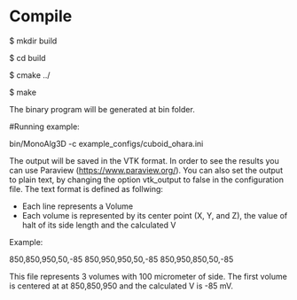 # Compile

$ mkdir build

$ cd build

$ cmake ../

$ make

The binary program will be generated at bin folder.

#Running example:

bin/MonoAlg3D -c example_configs/cuboid_ohara.ini

The output will be saved in the VTK format. In order to see the results you can use Paraview (https://www.paraview.org/). You can also set the output to plain text, by changing the option vtk_output to false in the configuration file. The text format is defined as follwing:

- Each line represents a Volume
- Each volume is represented by its center point (X, Y, and Z), the value of halt of its side length and the calculated V

Example:

850,850,950,50,-85
850,950,950,50,-85
850,950,850,50,-85

This file represents 3 volumes with 100 micrometer of side. The first volume is centered at  at 850,850,950 and the calculated V is -85 mV.
